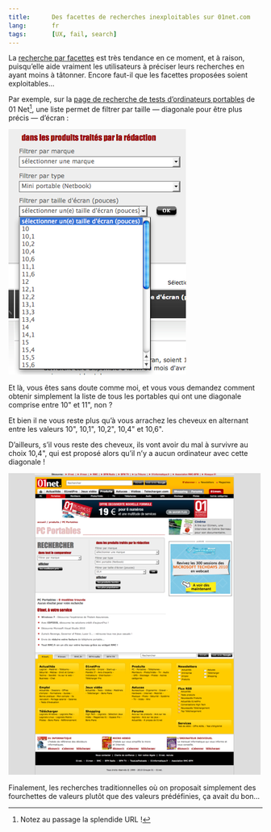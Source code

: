 ```yaml
---
title:      Des facettes de recherches inexploitables sur 01net.com
lang:       fr
tags:       [UX, fail, search]
---
```


La [recherche par facettes](http://t37.net/ergonomie-d-un-formulaire-de-recherche-3-5-la-recherche-par-facettes-mode-de%20recherche-et-de-navigation.html) est très tendance en ce moment, et à raison, puisqu’elle aide vraiment les utilisateurs à préciser leurs recherches en ayant moins à tâtonner. Encore faut-il que les facettes proposées soient exploitables…

Par exemple, sur la [page de recherche de tests d’ordinateurs portables](http://www.01net.com/liste-produits/32/0/0/0-0/0-0/0-0/0/pc-portables/) de 01 Net[^1], une liste permet de filtrer par taille — diagonale pour être plus précis — d’écran :

[^1]: Notez au passage la splendide URL !

![](tumblr_l682a306c.png)

Et là, vous êtes sans doute comme moi, et vous vous demandez comment obtenir simplement la liste de tous les portables qui ont une diagonale comprise entre 10" et 11", non ?

Et bien il ne vous reste plus qu’à vous arrachez les cheveux en alternant entre les valeurs 10", 10,1", 10,2", 10,4" et 10,6".

D’ailleurs, s’il vous reste des cheveux, ils vont avoir du mal à survivre au choix 10,4", qui est proposé alors qu’il n’y a aucun ordinateur avec cette diagonale !

![](tumblr_l682ad9a9.png)

Finalement, les recherches traditionnelles où on proposait simplement des fourchettes de valeurs plutôt que des valeurs prédéfinies, ça avait du bon…

